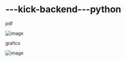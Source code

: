 # ---kick-backend---python
pdf

![image](https://user-images.githubusercontent.com/99447073/203872518-52a5e395-dc3f-4687-a013-d18fcadb7205.png)

grafico

![image](https://user-images.githubusercontent.com/99447073/203873093-08cb5174-f51f-4d03-a84f-a84df9e5a14d.png)


